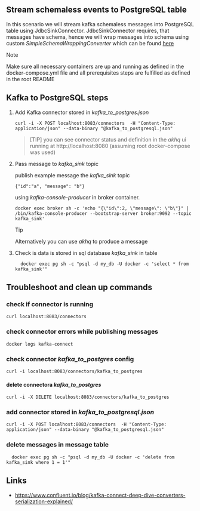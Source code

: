 ## Stream schemaless events to PostgreSQL table

In this scenario we will stream kafka schemaless messages into PostgreSQL table using JdbcSinkConnector.
JdbcSinkConnector requires, that messages have schema, hence we will wrap messages 
into schema using custom *SimpleSchemaWrappingConverter* which can be found [here](https://github.com/tomaszkubacki/schema_wrapping)

>[!NOTE]
> Make sure all necessary containers are up and running as defined in the docker-compose.yml file
> and all prerequisites steps are fulfilled as defined in the root README

## Kafka to PostgreSQL steps

1. Add Kafka connector stored in *kafka_to_postgres.json*
 
   ```shell
   curl -i -X POST localhost:8083/connectors  -H "Content-Type: application/json" --data-binary "@kafka_to_postgresql.json"
   ```
   > [TIP]
   > you can see connector status and definition in the *akhq* ui
   > running at http://localhost:8080 (assuming root docker-compose was used)

2. Pass message to *kafka_sink* topic

   publish example message the *kafka_sink* topic
   ```
   {"id":"a", "message": "b"}
   ```

   using *kafka-console-producer* in broker container.

   ```shell
   docker exec broker sh -c 'echo "{\"id\":2, \"message\": \"b\"}" | /bin/kafka-console-producer --bootstrap-server broker:9092 --topic kafka_sink'
   ```
  
   > [!TIP]
   > Alternatively you can use *akhq* to produce a message

3. Check is data is stored in sql database *kafka_sink* in table

   ```shell
     docker exec pg sh -c "psql -d my_db -U docker -c 'select * from kafka_sink'"
   ```

## Troubleshoot and clean up commands

### check if connector is running
```shell 
curl localhost:8083/connectors
```

### check connector errors while publishing messages
```shell
docker logs kafka-connect
```

### check connector *kafka_to_postgres* config

```shell 
curl -i localhost:8083/connectors/kafka_to_postgres
```

#### delete connectora *kafka_to_postgres*

```shell 
curl -i -X DELETE localhost:8083/connectors/kafka_to_postgres
```

### add connector stored in *kafka_to_postgresql.json*

```shell
curl -i -X POST localhost:8083/connectors  -H "Content-Type: application/json" --data-binary "@kafka_to_postgresql.json"
```

### delete messages in message table

```shell
  docker exec pg sh -c "psql -d my_db -U docker -c 'delete from kafka_sink where 1 = 1'"
```

## Links

- https://www.confluent.io/blog/kafka-connect-deep-dive-converters-serialization-explained/
